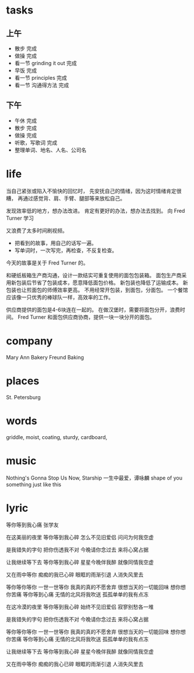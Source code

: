 # tasks

## 上午

* 散步 完成
* 做操 完成
* 看一节 grinding it out 完成
* 早饭 完成
* 看一节 principles 完成
* 看一节 沟通得方法 完成

## 下午

* 午休 完成
* 散步 完成
* 做操 完成
* 听歌，写歌词 完成
* 整理单词、地名、人名、公司名

# life

当自己紧张或陷入不愉快的回忆时，
先安抚自己的情绪，因为这时情绪肯定很糟，
再通过感觉背、肩、手臂、腿部等来放松自己。

发现效率低的地方，想办法改进。
肯定有更好的办法，想办法去找到。
向 Fred Turner 学习

又浪费了太多时间刷视频。

* 把看到的故事，用自己的话写一遍。
* 写单词时，一次写完，再检查，不反复检查。

今天的故事是关于 Fred Turner 的。

和硬纸板箱生产商沟通，设计一款结实可重复使用的面包包装箱。
面包生产商采用新包装后节省了包装成本，愿意降低面包价格。
新包装也降低了运输成本。
新包装也让煎面包的师傅效率更高。
不用经常开包装，到面包，分面包。
一个餐馆应该像一只优秀的棒球队一样，高效率的工作。

供应商提供的面包是4-6块连在一起的。
在做汉堡时，需要将面包分开，浪费时间。
Fred Turner 和面包供应商协商，提供一块一块分开的面包。

# company

Mary Ann Bakery
Freund Baking

# places

St. Petersburg

# words

griddle, moist, coating, sturdy, cardboard, 

# music

Nothing's Gonna Stop Us Now, Starship
一生中最爱，谭咏麟
shape of you
something just like this

# lyric

等你等到我心痛
  张学友

在这美丽的夜里
等你等到我心碎
怎么不见旧爱侣
问问为何我空虚

是我错失的字句
把你伤透我不对
今晚请你念过去
来将心窝占据

让我继续等下去
等你等到我心碎
星星今晚伴我醉
就像同情我空虚

又在雨中等你
痴痴的我已心碎
眼眶的雨渐引退
人消失风里去

等你等你等你
一世一世等你
我真的真的不愿舍弃
很想当天的一切能回味
想你想你苦痛 等你等到心痛
无情的北风将我吹送
孤孤单单的我有点冻

在这冷漠的夜里
等你等到我心碎
始终不见旧爱侣
寂寥别愁各一堆

是我错失的字句
把你伤透我不对
今晚请你念过去
来将心窝占据

等你等你等你
一世一世等你
我真的真的不愿舍弃
很想当天的一切能回味
想你想你苦痛 等你等到心痛
无情的北风将我吹送
孤孤单单的我有点冻

让我继续等下去
等你等到我心碎
星星今晚伴我醉
就像同情我空虚

又在雨中等你
痴痴的我心已碎
眼眶的雨渐引退
人消失风里去
